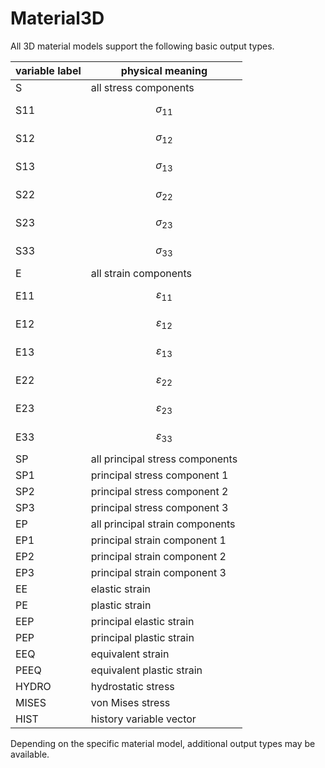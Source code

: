 # Material3D

All 3D material models support the following basic output types.

| variable label | physical meaning                |
|----------------|---------------------------------|
| S              | all stress components           |
| S11            | $$\sigma_{11}$$                 |
| S12            | $$\sigma_{12}$$                 |
| S13            | $$\sigma_{13}$$                 |
| S22            | $$\sigma_{22}$$                 |
| S23            | $$\sigma_{23}$$                 |
| S33            | $$\sigma_{33}$$                 |
| E              | all strain components           |
| E11            | $$\varepsilon_{11}$$            |
| E12            | $$\varepsilon_{12}$$            |
| E13            | $$\varepsilon_{13}$$            |
| E22            | $$\varepsilon_{22}$$            |
| E23            | $$\varepsilon_{23}$$            |
| E33            | $$\varepsilon_{33}$$            |
| SP             | all principal stress components |
| SP1            | principal stress component 1    |
| SP2            | principal stress component 2    |
| SP3            | principal stress component 3    |
| EP             | all principal strain components |
| EP1            | principal strain component 1    |
| EP2            | principal strain component 2    |
| EP3            | principal strain component 3    |
| EE             | elastic strain                  |
| PE             | plastic strain                  |
| EEP            | principal elastic strain        |
| PEP            | principal plastic strain        |
| EEQ            | equivalent strain               |
| PEEQ           | equivalent plastic strain       |
| HYDRO          | hydrostatic stress              |
| MISES          | von Mises stress                |
| HIST           | history variable vector         |

Depending on the specific material model, additional output types may be available.
